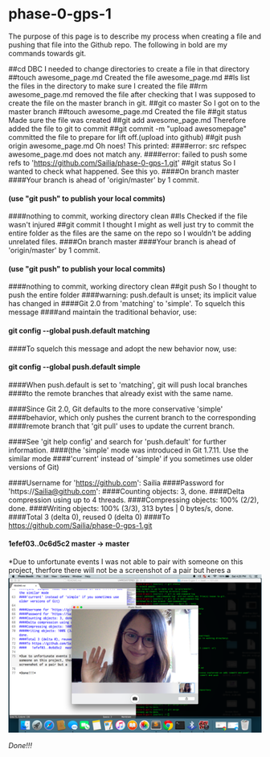 # phase-0-gps-1

The purpose of this page is to describe my process when creating a file and pushing that file into the Github repo.
The following in bold are my commands towards git.

##cd DBC
I needed to change directories to create a file in that directory
##touch awesome_page.md
Created the file awesome_page.md
##ls
list the files in the directory to make sure I created the file
##rm awesome_page.md
removed the file after checking that I was supposed to create the file on the master branch in git.
##git co master
So I got on to the master branch
##touch awesome_page.md
Created the file
##git status
Made sure the file was created
##git add awesome_page.md
Therefore added the file to git to commit
##git commit -m "upload awesomepage"
committed the file to prepare for lift off.(upload into github)
##git push origin awesome_page.md
Oh noes! This printed:
####error: src refspec awesome_page.md does not match any.
####error: failed to push some refs to 'https://github.com/Sailia/phase-0-gps-1.git'
##git status
So I wanted to check what happened. See this yo.
####On branch master
####Your branch is ahead of 'origin/master' by 1 commit.
####  (use "git push" to publish your local commits)
####nothing to commit, working directory clean
##ls
Checked if the file wasn't injured
##git commit
I thought I might as well just try to commit the entire folder as the files are the same on the repo so I wouldn't be adding unrelated files.
####On branch master
####Your branch is ahead of 'origin/master' by 1 commit.
####  (use "git push" to publish your local commits)
####nothing to commit, working directory clean
##git push
So I thought to push the entire folder
####warning: push.default is unset; its implicit value has changed in
####Git 2.0 from 'matching' to 'simple'. To squelch this message
####and maintain the traditional behavior, use:

####  git config --global push.default matching

####To squelch this message and adopt the new behavior now, use:

####  git config --global push.default simple

####When push.default is set to 'matching', git will push local branches
####to the remote branches that already exist with the same name.

####Since Git 2.0, Git defaults to the more conservative 'simple'
####behavior, which only pushes the current branch to the corresponding
####remote branch that 'git pull' uses to update the current branch.

####See 'git help config' and search for 'push.default' for further information.
####(the 'simple' mode was introduced in Git 1.7.11. Use the similar mode
####'current' instead of 'simple' if you sometimes use older versions of Git)

####Username for 'https://github.com': Sailia
####Password for 'https://Sailia@github.com':
####Counting objects: 3, done.
####Delta compression using up to 4 threads.
####Compressing objects: 100% (2/2), done.
####Writing objects: 100% (3/3), 313 bytes | 0 bytes/s, done.
####Total 3 (delta 0), reused 0 (delta 0)
####To https://github.com/Sailia/phase-0-gps-1.git
####   1efef03..0c6d5c2  master -> master

*Due to unfortunate events I was not able to pair with someone on this project, therfore there will not be a screenshot of a pair but heres a ![Picture of me!](readme_assnmnt.png)

*Done!!!*